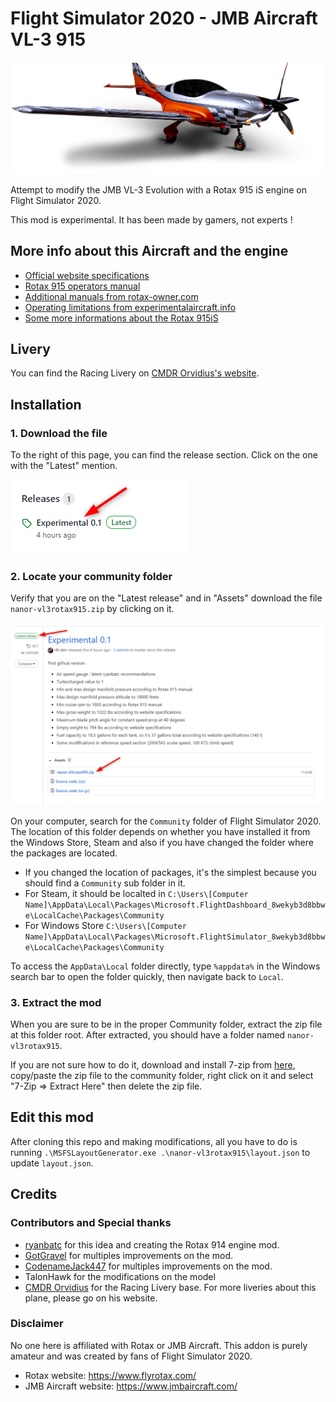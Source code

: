 
# Flight Simulator 2020 - JMB Aircraft VL-3 915


![splash screen](readme-img/splash.png)

Attempt to modify the JMB VL-3 Evolution with a Rotax 915 iS engine on Flight Simulator 2020.

This mod is experimental. It has been made by gamers, not experts !

## More info about this Aircraft and the engine

* [Official website specifications](https://www.jmbaircraft.com/aircraft)
* [Rotax 915 operators manual](http://www.aviagamma.ru/om915is-0-0.pdf)
* [Additional manuals from rotax-owner.com](https://www.rotax-owner.com/en/support-topmenu/engine-manuals)
* [Operating limitations from experimentalaircraft.info](https://www.experimentalaircraft.info/homebuilt-aircraft/rotax-aircraft-engines-3.php)
* [Some more informations about the Rotax 915iS](https://www.kitplanes.com/more-rotax-915is/)

## Livery

You can find the Racing Livery on [CMDR Orvidius's website](https://orvidius.com/msfs2020/).

## Installation

### 1. Download the file

To the right of this page, you can find the release section. Click on the one with the "Latest" mention.

![Installation Step 1](readme-img/installation-step-1.png)

### 2. Locate your community folder

Verify that you are on the "Latest release" and in "Assets" download the file `nanor-vl3rotax915.zip` by clicking on it.

![Installation Step 2](readme-img/installation-step-2.png)

On your computer, search for the `Community` folder of Flight Simulator 2020. The location of this folder depends on whether you have installed it from the Windows Store, Steam and also if you have changed the folder where the packages are located.

* If you changed the location of packages, it's the simplest because you should find a `Community` sub folder in it.
* For Steam, it should be localted in `C:\Users\[Computer Name]\AppData\Local\Packages\Microsoft.FlightDashboard_8wekyb3d8bbwe\LocalCache\Packages\Community`
* For Windows Store `C:\Users\[Computer Name]\AppData\Local\Packages\Microsoft.FlightSimulator_8wekyb3d8bbwe\LocalCache\Packages\Community`

To access the `AppData\Local` folder directly, type `%appdata%` in the Windows search bar to open the folder quickly, then navigate back to `Local`.

### 3. Extract the mod

When you are sure to be in the proper Community folder, extract the zip file at this folder root. After extracted, you should have a folder named `nanor-vl3rotax915`.

If you are not sure how to do it, download and install 7-zip from [here](https://www.7-zip.org/a/7z1900-x64.exe), copy/paste the zip file to the community folder, right click on it and select "7-Zip => Extract Here" then delete the zip file.

## Edit this mod

After cloning this repo and making modifications, all you have to do is running `.\MSFSLayoutGenerator.exe .\nanor-vl3rotax915\layout.json` to update `layout.json`.

## Credits

### Contributors and Special thanks

* [ryanbatc](https://forums.flightsimulator.com/u/ryanbatc) for this idea and creating the Rotax 914 engine mod.
* [GotGravel](https://forums.flightsimulator.com/u/GotGravel) for multiples improvements on the mod.
* [CodenameJack447](https://forums.flightsimulator.com/u/CodenameJack447) for multiples improvements on the mod.
* TalonHawk for the modifications on the model
* [CMDR Orvidius](https://orvidius.com/msfs2020/) for the Racing Livery base. For more liveries about this plane, please go on his website.

### Disclaimer

No one here is affiliated with Rotax or JMB Aircraft. This addon is purely amateur and was created by fans of Flight Simulator 2020.

* Rotax website: <https://www.flyrotax.com/>
* JMB Aircraft website: <https://www.jmbaircraft.com/>
